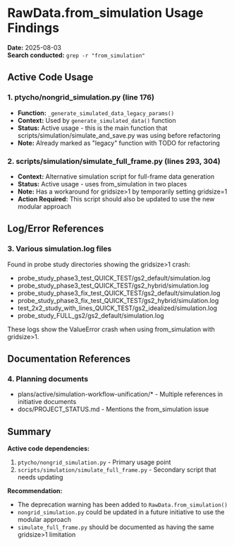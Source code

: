 # RawData.from_simulation Usage Findings

**Date:** 2025-08-03  
**Search conducted:** `grep -r "from_simulation"`

## Active Code Usage

### 1. ptycho/nongrid_simulation.py (line 176)
- **Function:** `_generate_simulated_data_legacy_params()`
- **Context:** Used by `generate_simulated_data()` function
- **Status:** Active usage - this is the main function that scripts/simulation/simulate_and_save.py was using before refactoring
- **Note:** Already marked as "legacy" function with TODO for refactoring

### 2. scripts/simulation/simulate_full_frame.py (lines 293, 304)
- **Context:** Alternative simulation script for full-frame data generation
- **Status:** Active usage - uses from_simulation in two places
- **Note:** Has a workaround for gridsize>1 by temporarily setting gridsize=1
- **Action Required:** This script should also be updated to use the new modular approach

## Log/Error References

### 3. Various simulation.log files
Found in probe study directories showing the gridsize>1 crash:
- probe_study_phase3_test_QUICK_TEST/gs2_default/simulation.log
- probe_study_phase3_test_QUICK_TEST/gs2_hybrid/simulation.log
- probe_study_phase3_fix_test_QUICK_TEST/gs2_default/simulation.log
- probe_study_phase3_fix_test_QUICK_TEST/gs2_hybrid/simulation.log
- test_2x2_study_with_lines_QUICK_TEST/gs2_idealized/simulation.log
- probe_study_FULL_gs2/gs2_default/simulation.log

These logs show the ValueError crash when using from_simulation with gridsize>1.

## Documentation References

### 4. Planning documents
- plans/active/simulation-workflow-unification/* - Multiple references in initiative documents
- docs/PROJECT_STATUS.md - Mentions the from_simulation issue

## Summary

**Active code dependencies:**
1. `ptycho/nongrid_simulation.py` - Primary usage point
2. `scripts/simulation/simulate_full_frame.py` - Secondary script that needs updating

**Recommendation:** 
- The deprecation warning has been added to `RawData.from_simulation()`
- `nongrid_simulation.py` could be updated in a future initiative to use the modular approach
- `simulate_full_frame.py` should be documented as having the same gridsize>1 limitation